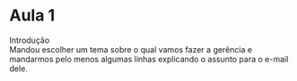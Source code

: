 # Aula 1
Introdução  
Mandou escolher um tema sobre o qual vamos fazer a gerência e mandarmos pelo menos algumas linhas explicando o assunto para o e-mail dele.  
